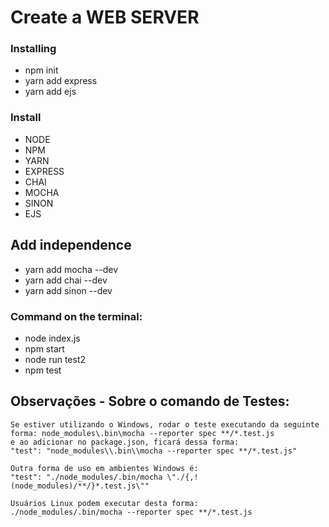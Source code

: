 
# Create a WEB SERVER

### Installing
* npm init
* yarn add express
* yarn add ejs

### Install

* NODE
* NPM
* YARN
* EXPRESS
* CHAI
* MOCHA
* SINON
* EJS

## Add independence
* yarn add mocha --dev
* yarn add chai --dev
* yarn add sinon --dev

### Command on the terminal:
* node index.js
* npm start
* node run test2
* npm test

## Observações - Sobre o comando de Testes:
````
Se estiver utilizando o Windows, rodar o teste executando da seguinte forma: node_modules\.bin\mocha --reporter spec **/*.test.js
e ao adicionar no package.json, ficará dessa forma: 
"test": "node_modules\\.bin\\mocha --reporter spec **/*.test.js"

Outra forma de uso em ambientes Windows é:
"test": "./node_modules/.bin/mocha \"./{,!(node_modules)/**/}*.test.js\""​

Usuários Linux podem executar desta forma:
./node_modules/.bin/mocha --reporter spec **/*.test.js​
````